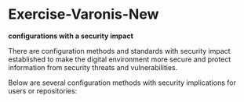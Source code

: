 # Exercise-Varonis-New

**configurations with a security impact**

There are configuration methods and standards with security impact established to make the digital environment more secure and protect information from security threats and vulnerabilities.

Below are several configuration methods with security implications for users or repositories:


